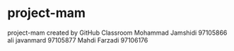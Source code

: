 # project-mam
project-mam created by GitHub Classroom
Mohammad Jamshidi 97105866
ali javanmard 97105877
Mahdi Farzadi 97106176

